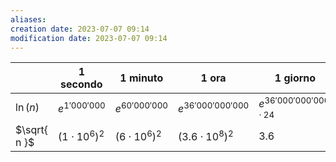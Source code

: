 ```yaml
---
aliases: 
creation date: 2023-07-07 09:14
modification date: 2023-07-07 09:14
---
```


|              | 1 secondo          | 1 minuto           | 1 ora                | 1 giorno                      | 1 mese                                 | 1 anno                                  | 1 secolo                                          |
| ------------ | ------------------ | ------------------ | -------------------- | ----------------------------- | -------------------------------------- | --------------------------------------- | ------------------------------------------------- |
| $\ln(n)$     | $e^{1'000'000}$    | $e^{60'000'000}$   | $e^{36'000'000'000}$ | $e^{36'000'000'000 \cdot 24}$ | $e^{36'000'000'000 \cdot 24 \cdot 30}$ | $e^{36'000'000'000 \cdot 24 \cdot 365}$ | $e^{36'000'000'000 \cdot 24 \cdot 365 \cdot 100}$ |
| $\sqrt{ n }$ | $(1 \cdot 10^6)^2$ | $(6 \cdot 10^6)^2$ | $(3.6 \cdot 10^8)^2$ | $3.6$                              |                                        |                                         |                                                   |
